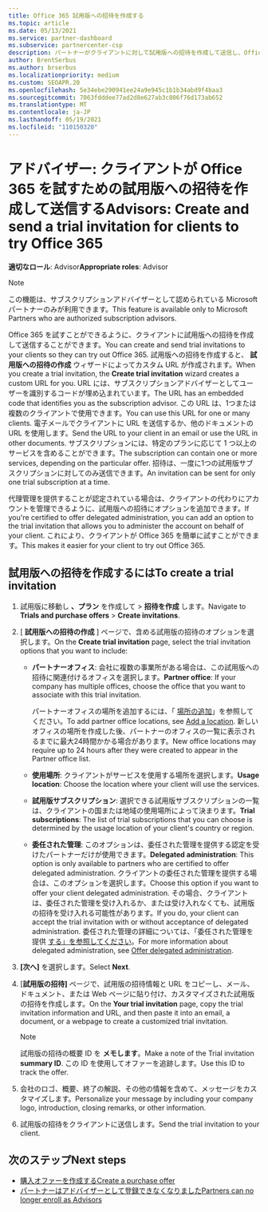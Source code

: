 ```yaml
---
title: Office 365 試用版への招待を作成する
ms.topic: article
ms.date: 05/13/2021
ms.service: partner-dashboard
ms.subservice: partnercenter-csp
description: パートナーがクライアントに対して試用版への招待を作成して送信し、Office 365 を試す方法について説明します。 パートナーは、承認されたサブスクリプションアドバイザーです。
author: BrentSerbus
ms.author: brserbus
ms.localizationpriority: medium
ms.custom: SEOAPR.20
ms.openlocfilehash: 5e34ebe290941ee24a9e945c1b1b34abd9f4baa3
ms.sourcegitcommit: 7063fdddee77ad2d8e627ab3c806f76d173ab652
ms.translationtype: MT
ms.contentlocale: ja-JP
ms.lasthandoff: 05/19/2021
ms.locfileid: "110150320"
---
```

# <a name="advisors-create-and-send-a-trial-invitation-for-clients-to-try-office-365"></a><span data-ttu-id="a69c2-104">アドバイザー: クライアントが Office 365 を試すための試用版への招待を作成して送信する</span><span class="sxs-lookup"><span data-stu-id="a69c2-104">Advisors: Create and send a trial invitation for clients to try Office 365</span></span>


<span data-ttu-id="a69c2-105">**適切なロール**: Advisor</span><span class="sxs-lookup"><span data-stu-id="a69c2-105">**Appropriate roles**: Advisor</span></span>

> [!NOTE]
> <span data-ttu-id="a69c2-106">この機能は、サブスクリプションアドバイザーとして認められている Microsoft パートナーのみが利用できます。</span><span class="sxs-lookup"><span data-stu-id="a69c2-106">This feature is available only to Microsoft Partners who are authorized subscription advisors.</span></span>

<span data-ttu-id="a69c2-107">Office 365 を試すことができるように、クライアントに試用版への招待を作成して送信することができます。</span><span class="sxs-lookup"><span data-stu-id="a69c2-107">You can create and send trial invitations to your clients so they can try out Office 365.</span></span> <span data-ttu-id="a69c2-108">試用版への招待を作成すると、 **試用版への招待の作成** ウィザードによってカスタム URL が作成されます。</span><span class="sxs-lookup"><span data-stu-id="a69c2-108">When you create a trial invitation, the **Create trial invitation** wizard creates a custom URL for you.</span></span> <span data-ttu-id="a69c2-109">URL には、サブスクリプションアドバイザーとしてユーザーを識別するコードが埋め込まれています。</span><span class="sxs-lookup"><span data-stu-id="a69c2-109">The URL has an embedded code that identifies you as the subscription advisor.</span></span> <span data-ttu-id="a69c2-110">この URL は、1つまたは複数のクライアントで使用できます。</span><span class="sxs-lookup"><span data-stu-id="a69c2-110">You can use this URL for one or many clients.</span></span> <span data-ttu-id="a69c2-111">電子メールでクライアントに URL を送信するか、他のドキュメントの URL を使用します。</span><span class="sxs-lookup"><span data-stu-id="a69c2-111">Send the URL to your client in an email or use the URL in other documents.</span></span> <span data-ttu-id="a69c2-112">サブスクリプションには、特定のプランに応じて 1 つ以上のサービスを含めることができます。</span><span class="sxs-lookup"><span data-stu-id="a69c2-112">The subscription can contain one or more services, depending on the particular offer.</span></span> <span data-ttu-id="a69c2-113">招待は、一度に1つの試用版サブスクリプションに対してのみ送信できます。</span><span class="sxs-lookup"><span data-stu-id="a69c2-113">An invitation can be sent for only one trial subscription at a time.</span></span>

<span data-ttu-id="a69c2-114">代理管理を提供することが認定されている場合は、クライアントの代わりにアカウントを管理できるように、試用版への招待にオプションを追加できます。</span><span class="sxs-lookup"><span data-stu-id="a69c2-114">If you're certified to offer delegated administration, you can add an option to the trial invitation that allows you to administer the account on behalf of your client.</span></span> <span data-ttu-id="a69c2-115">これにより、クライアントが Office 365 を簡単に試すことができます。</span><span class="sxs-lookup"><span data-stu-id="a69c2-115">This makes it easier for your client to try out Office 365.</span></span>

## <a name="to-create-a-trial-invitation"></a><span data-ttu-id="a69c2-116">試用版への招待を作成するには</span><span class="sxs-lookup"><span data-stu-id="a69c2-116">To create a trial invitation</span></span>

1. <span data-ttu-id="a69c2-117">試用版に移動し **、プラン** を作成して  >  **招待を作成** します。</span><span class="sxs-lookup"><span data-stu-id="a69c2-117">Navigate to **Trials and purchase offers** > **Create invitations**.</span></span>

2. <span data-ttu-id="a69c2-118">[ **試用版への招待の作成** ] ページで、含める試用版の招待のオプションを選択します。</span><span class="sxs-lookup"><span data-stu-id="a69c2-118">On the **Create trial invitation** page, select the trial invitation options that you want to include:</span></span>

    - <span data-ttu-id="a69c2-119">**パートナーオフィス**: 会社に複数の事業所がある場合は、この試用版への招待に関連付けるオフィスを選択します。</span><span class="sxs-lookup"><span data-stu-id="a69c2-119">**Partner office**: If your company has multiple offices, choose the office that you want to associate with this trial invitation.</span></span>

        <span data-ttu-id="a69c2-120">パートナーオフィスの場所を追加するには、「 [場所の追加](manage-locations.md)」を参照してください。</span><span class="sxs-lookup"><span data-stu-id="a69c2-120">To add partner office locations, see [Add a location](manage-locations.md).</span></span> <span data-ttu-id="a69c2-121">新しいオフィスの場所を作成した後、パートナーのオフィスの一覧に表示されるまでに最大24時間かかる場合があります。</span><span class="sxs-lookup"><span data-stu-id="a69c2-121">New office locations may require up to 24 hours after they were created to appear in the Partner office list.</span></span>

    - <span data-ttu-id="a69c2-122">**使用場所**: クライアントがサービスを使用する場所を選択します。</span><span class="sxs-lookup"><span data-stu-id="a69c2-122">**Usage location**: Choose the location where your client will use the services.</span></span>
    - <span data-ttu-id="a69c2-123">**試用版サブスクリプション**: 選択できる試用版サブスクリプションの一覧は、クライアントの国または地域の使用場所によって決まります。</span><span class="sxs-lookup"><span data-stu-id="a69c2-123">**Trial subscriptions**: The list of trial subscriptions that you can choose is determined by the usage location of your client's country or region.</span></span>
    - <span data-ttu-id="a69c2-124">**委任された管理**: このオプションは、委任された管理を提供する認定を受けたパートナーだけが使用できます。</span><span class="sxs-lookup"><span data-stu-id="a69c2-124">**Delegated administration**: This option is only available to partners who are certified to offer delegated administration.</span></span> <span data-ttu-id="a69c2-125">クライアントの委任された管理を提供する場合は、このオプションを選択します。</span><span class="sxs-lookup"><span data-stu-id="a69c2-125">Choose this option if you want to offer your client delegated administration.</span></span> <span data-ttu-id="a69c2-126">その場合、クライアントは、委任された管理を受け入れるか、または受け入れなくても、試用版の招待を受け入れる可能性があります。</span><span class="sxs-lookup"><span data-stu-id="a69c2-126">If you do, your client can accept the trial invitation with or without acceptance of delegated administration.</span></span> <span data-ttu-id="a69c2-127">委任された管理の詳細については、「委任された管理を提供 [する」を参照してください](customers-revoke-admin-privileges.md)。</span><span class="sxs-lookup"><span data-stu-id="a69c2-127">For more information about delegated administration, see [Offer delegated administration](customers-revoke-admin-privileges.md).</span></span>

3. <span data-ttu-id="a69c2-128">**[次へ]** を選択します。</span><span class="sxs-lookup"><span data-stu-id="a69c2-128">Select **Next**.</span></span>

4. <span data-ttu-id="a69c2-129">[**試用版の招待]** ページで、試用版の招待情報と URL をコピーし、メール、ドキュメント、または Web ページに貼り付け、カスタマイズされた試用版の招待を作成します。</span><span class="sxs-lookup"><span data-stu-id="a69c2-129">On the **Your trial invitation** page, copy the trial invitation information and URL, and then paste it into an email, a document, or a webpage to create a customized trial invitation.</span></span>

    > [!NOTE]
    > <span data-ttu-id="a69c2-130">試用版の招待の概要 ID を **メモします**。</span><span class="sxs-lookup"><span data-stu-id="a69c2-130">Make a note of the Trial invitation **summary ID**.</span></span> <span data-ttu-id="a69c2-131">この ID を使用してオファーを追跡します。</span><span class="sxs-lookup"><span data-stu-id="a69c2-131">Use this ID to track the offer.</span></span>

5. <span data-ttu-id="a69c2-132">会社のロゴ、概要、終了の解説、その他の情報を含めて、メッセージをカスタマイズします。</span><span class="sxs-lookup"><span data-stu-id="a69c2-132">Personalize your message by including your company logo, introduction, closing remarks, or other information.</span></span>

6. <span data-ttu-id="a69c2-133">試用版の招待をクライアントに送信します。</span><span class="sxs-lookup"><span data-stu-id="a69c2-133">Send the trial invitation to your client.</span></span>

## <a name="next-steps"></a><span data-ttu-id="a69c2-134">次のステップ</span><span class="sxs-lookup"><span data-stu-id="a69c2-134">Next steps</span></span>

- [<span data-ttu-id="a69c2-135">購入オファーを作成する</span><span class="sxs-lookup"><span data-stu-id="a69c2-135">Create a purchase offer</span></span>](advisor-create-a-purchase-offer.md)
- [<span data-ttu-id="a69c2-136">パートナーはアドバイザーとして登録できなくなりました</span><span class="sxs-lookup"><span data-stu-id="a69c2-136">Partners can no longer enroll as Advisors</span></span>](advisors-no-csp.md)

